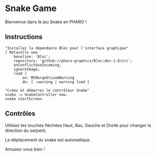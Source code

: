 # Snake Game

Bienvenue dans le jeu Snake en PHARO !

## Instructions


```smalltalk
"Installez la dépendance Bloc pour l'interface graphique"
[ Metacello new
	baseline: 'Bloc';
	repository: 'github://pharo-graphics/Bloc:dev-1.0/src';
	onConflictUseIncoming;
	ignoreImage;
	load ]
		on: MCMergeOrLoadWarning
		do: [ :warning | warning load ]

"Créez et démarrez le contrôleur Snake"
snake := SnakeController new.
snake startScreen.
```

## Contrôles

 Utilisez les touches fléchées Haut, Bas, Gauche et Droite pour changer la direction du serpent.
 
 Le déplacement du snake est automatique.

Amusez-vous bien !
